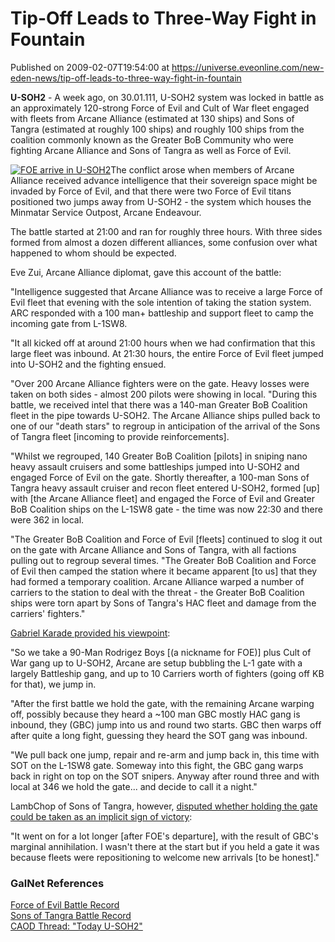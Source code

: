 # Tip-Off Leads to Three-Way Fight in Fountain
Published on 2009-02-07T19:54:00 at https://universe.eveonline.com/new-eden-news/tip-off-leads-to-three-way-fight-in-fountain

**U-SOH2** \- A week ago, on 30.01.111, U-SOH2 system was locked in battle as an approximately 120-strong Force of Evil and Cult of War fleet engaged with fleets from Arcane Alliance (estimated at 130 ships) and Sons of Tangra (estimated at roughly 100 ships) and roughly 100 ships from the coalition commonly known as the Greater BoB Community who were fighting Arcane Alliance and Sons of Tangra as well as Force of Evil.

[![FOE arrive in U-SOH2](http://www.eve-ic.net/media/articles/2755/foe1thumb.png)](http://www.eve-ic.net/media/igbd/igbd.php?faction=ic&url=http%3A%2F%2Fwww.eve-ic.net%2Fmedia%2Farticles%2F2755%2Ffoe1.png)The conflict arose when members of Arcane Alliance received advance intelligence that their sovereign space might be invaded by Force of Evil, and that there were two Force of Evil titans positioned two jumps away from U-SOH2 - the system which houses the Minmatar Service Outpost, Arcane Endeavour.

The battle started at 21:00 and ran for roughly three hours. With three sides formed from almost a dozen different alliances, some confusion over what happened to whom should be expected.

Eve Zui, Arcane Alliance diplomat, gave this account of the battle:

"Intelligence suggested that Arcane Alliance was to receive a large Force of Evil fleet that evening with the sole intention of taking the station system. ARC responded with a 100 man+ battleship and support fleet to camp the incoming gate from L-1SW8.

"It all kicked off at around 21:00 hours when we had confirmation that this large fleet was inbound. At 21:30 hours, the entire Force of Evil fleet jumped into U-SOH2 and the fighting ensued.

"Over 200 Arcane Alliance fighters were on the gate. Heavy losses were taken on both sides - almost 200 pilots were showing in local. "During this battle, we received intel that there was a 140-man Greater BoB Coalition fleet in the pipe towards U-SOH2. The Arcane Alliance ships pulled back to one of our "death stars" to regroup in anticipation of the arrival of the Sons of Tangra fleet [incoming to provide reinforcements].

"Whilst we regrouped, 140 Greater BoB Coalition [pilots] in sniping nano heavy assault cruisers and some battleships jumped into U-SOH2 and engaged Force of Evil on the gate. Shortly thereafter, a 100-man Sons of Tangra heavy assault cruiser and recon fleet entered U-SOH2, formed [up] with [the Arcane Alliance fleet] and engaged the Force of Evil and Greater BoB Coalition ships on the L-1SW8 gate - the time was now 22:30 and there were 362 in local.

"The Greater BoB Coalition and Force of Evil [fleets] continued to slog it out on the gate with Arcane Alliance and Sons of Tangra, with all factions pulling out to regroup several times. "The Greater BoB Coalition and Force of Evil then camped the station where it became apparent [to us] that they had formed a temporary coalition. Arcane Alliance warped a number of carriers to the station to deal with the threat - the Greater BoB Coalition ships were torn apart by Sons of Tangra's HAC fleet and damage from the carriers' fighters."

[Gabriel Karade provided his viewpoint](http://www.eve-ic.net/media/igbd/igbd.php?faction=ic&url=http%3A%2F%2Fmyeve.eve-online.com%2Fingameboard.asp%3Fa%3Dtopic%26threadID%3D986375%26page%3D1%2321):

"So we take a 90-Man Rodrigez Boys [(a nickname for FOE)] plus Cult of War gang up to U-SOH2, Arcane are setup bubbling the L-1 gate with a largely Battleship gang, and up to 10 Carriers worth of fighters (going off KB for that), we jump in.

"After the first battle we hold the gate, with the remaining Arcane warping off, possibly because they heard a ~100 man GBC mostly HAC gang is inbound, they (GBC) jump into us and round two starts. GBC then warps off after quite a long fight, guessing they heard the SOT gang was inbound.

"We pull back one jump, repair and re-arm and jump back in, this time with SOT on the L-1SW8 gate. Someway into this fight, the GBC gang warps back in right on top on the SOT snipers. Anyway after round three and with local at 346 we hold the gate... and decide to call it a night."

LambChop of Sons of Tangra, however, [disputed whether holding the gate could be taken as an implicit sign of victory](http://www.eve-ic.net/media/igbd/igbd.php?faction=ic&url=http%3A%2F%2Fmyeve.eve-online.com%2Fingameboard.asp%3Fa%3Dtopic%26threadID%3D986375%26page%3D1%2322):

"It went on for a lot longer [after FOE's departure], with the result of GBC's marginal annihilation. I wasn't there at the start but if you held a gate it was because fleets were repositioning to welcome new arrivals [to be honest]."

### GalNet References

[Force of Evil Battle Record](http://www.eve-ic.net/media/igbd/igbd.php?faction=ic&url=http%3A%2F%2Fkills.forceofevil.co.uk%2F%3Fa%3Dkill_related%26kll_id%3D2058)  
[Sons of Tangra Battle Record](http://www.eve-ic.net/media/igbd/igbd.php?faction=ic&url=http%3A%2F%2Fkb.eve-iyi.com%2F)  
[CAOD Thread: "Today U-SOH2"](http://www.eve-ic.net/media/igbd/igbd.php?faction=ic&url=http%3A%2F%2Fmyeve.eve-online.com%2Fingameboard.asp%3Fa%3Dtopic%26threadID%3D986375%26page%3D1%231)
